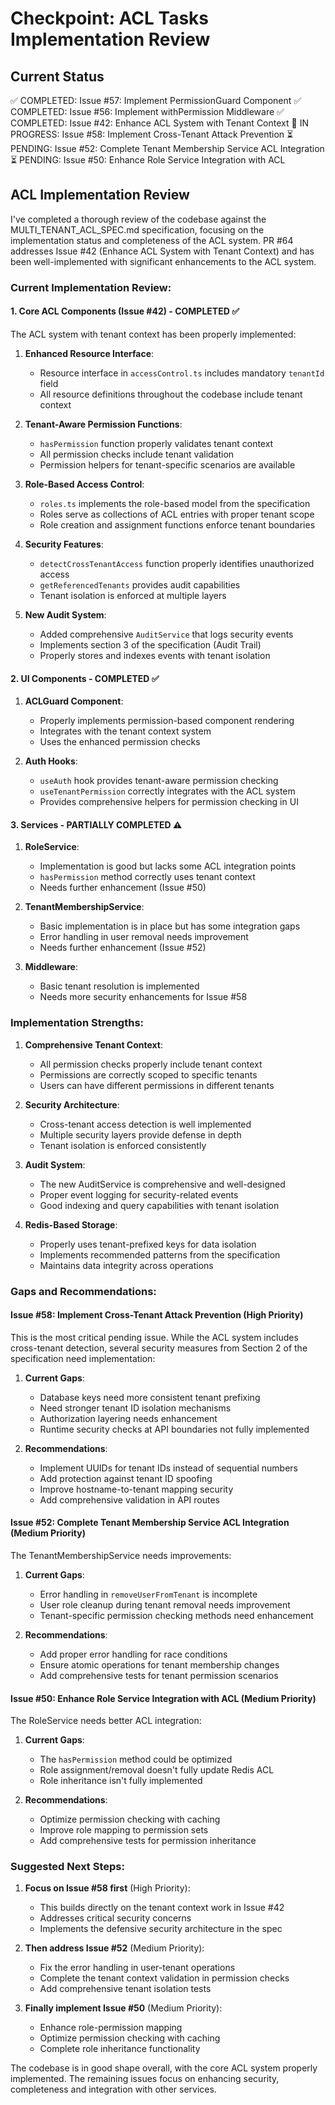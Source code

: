# Checkpoint: ACL Tasks Implementation Review

## Current Status
✅ COMPLETED: Issue #57: Implement PermissionGuard Component
✅ COMPLETED: Issue #56: Implement withPermission Middleware
✅ COMPLETED: Issue #42: Enhance ACL System with Tenant Context
🔄 IN PROGRESS: Issue #58: Implement Cross-Tenant Attack Prevention
⏳ PENDING: Issue #52: Complete Tenant Membership Service ACL Integration
⏳ PENDING: Issue #50: Enhance Role Service Integration with ACL

## ACL Implementation Review

I've completed a thorough review of the codebase against the MULTI_TENANT_ACL_SPEC.md specification, focusing on the implementation status and completeness of the ACL system. PR #64 addresses Issue #42 (Enhance ACL System with Tenant Context) and has been well-implemented with significant enhancements to the ACL system.

### Current Implementation Review:

#### 1. Core ACL Components (Issue #42) - COMPLETED ✅

The ACL system with tenant context has been properly implemented:

1. **Enhanced Resource Interface**:
   - Resource interface in `accessControl.ts` includes mandatory `tenantId` field
   - All resource definitions throughout the codebase include tenant context

2. **Tenant-Aware Permission Functions**:
   - `hasPermission` function properly validates tenant context
   - All permission checks include tenant validation
   - Permission helpers for tenant-specific scenarios are available

3. **Role-Based Access Control**:
   - `roles.ts` implements the role-based model from the specification
   - Roles serve as collections of ACL entries with proper tenant scope
   - Role creation and assignment functions enforce tenant boundaries

4. **Security Features**:
   - `detectCrossTenantAccess` function properly identifies unauthorized access
   - `getReferencedTenants` provides audit capabilities
   - Tenant isolation is enforced at multiple layers

5. **New Audit System**:
   - Added comprehensive `AuditService` that logs security events
   - Implements section 3 of the specification (Audit Trail)
   - Properly stores and indexes events with tenant isolation

#### 2. UI Components - COMPLETED ✅

1. **ACLGuard Component**:
   - Properly implements permission-based component rendering
   - Integrates with the tenant context system
   - Uses the enhanced permission checks

2. **Auth Hooks**:
   - `useAuth` hook provides tenant-aware permission checking
   - `useTenantPermission` correctly integrates with the ACL system
   - Provides comprehensive helpers for permission checking in UI

#### 3. Services - PARTIALLY COMPLETED ⚠️

1. **RoleService**:
   - Implementation is good but lacks some ACL integration points
   - `hasPermission` method correctly uses tenant context
   - Needs further enhancement (Issue #50)

2. **TenantMembershipService**:
   - Basic implementation is in place but has some integration gaps
   - Error handling in user removal needs improvement
   - Needs further enhancement (Issue #52)

3. **Middleware**:
   - Basic tenant resolution is implemented
   - Needs more security enhancements for Issue #58

### Implementation Strengths:

1. **Comprehensive Tenant Context**:
   - All permission checks properly include tenant context
   - Permissions are correctly scoped to specific tenants
   - Users can have different permissions in different tenants

2. **Security Architecture**:
   - Cross-tenant access detection is well implemented
   - Multiple security layers provide defense in depth
   - Tenant isolation is enforced consistently

3. **Audit System**:
   - The new AuditService is comprehensive and well-designed
   - Proper event logging for security-related events
   - Good indexing and query capabilities with tenant isolation

4. **Redis-Based Storage**:
   - Properly uses tenant-prefixed keys for data isolation
   - Implements recommended patterns from the specification
   - Maintains data integrity across operations

### Gaps and Recommendations:

#### Issue #58: Implement Cross-Tenant Attack Prevention (High Priority)

This is the most critical pending issue. While the ACL system includes cross-tenant detection, several security measures from Section 2 of the specification need implementation:

1. **Current Gaps**:
   - Database keys need more consistent tenant prefixing
   - Need stronger tenant ID isolation mechanisms
   - Authorization layering needs enhancement
   - Runtime security checks at API boundaries not fully implemented

2. **Recommendations**:
   - Implement UUIDs for tenant IDs instead of sequential numbers
   - Add protection against tenant ID spoofing
   - Improve hostname-to-tenant mapping security
   - Add comprehensive validation in API routes

#### Issue #52: Complete Tenant Membership Service ACL Integration (Medium Priority)

The TenantMembershipService needs improvements:

1. **Current Gaps**:
   - Error handling in `removeUserFromTenant` is incomplete
   - User role cleanup during tenant removal needs improvement
   - Tenant-specific permission checking methods need enhancement

2. **Recommendations**:
   - Add proper error handling for race conditions
   - Ensure atomic operations for tenant membership changes
   - Add comprehensive tests for tenant permission scenarios

#### Issue #50: Enhance Role Service Integration with ACL (Medium Priority)

The RoleService needs better ACL integration:

1. **Current Gaps**:
   - The `hasPermission` method could be optimized
   - Role assignment/removal doesn't fully update Redis ACL
   - Role inheritance isn't fully implemented

2. **Recommendations**:
   - Optimize permission checking with caching
   - Improve role mapping to permission sets
   - Add comprehensive tests for permission inheritance

### Suggested Next Steps:

1. **Focus on Issue #58 first** (High Priority):
   - This builds directly on the tenant context work in Issue #42
   - Addresses critical security concerns
   - Implements the defensive security architecture in the spec

2. **Then address Issue #52** (Medium Priority):
   - Fix the error handling in user-tenant operations
   - Complete the tenant context validation in permission checks
   - Add comprehensive tenant isolation tests

3. **Finally implement Issue #50** (Medium Priority):
   - Enhance role-permission mapping
   - Optimize permission checking with caching
   - Complete role inheritance functionality

The codebase is in good shape overall, with the core ACL system properly implemented. The remaining issues focus on enhancing security, completeness and integration with other services.
